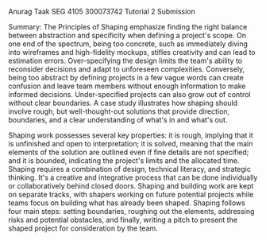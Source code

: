 Anurag Taak
SEG 4105
300073742
Tutorial 2 Submission

Summary:
The Principles of Shaping emphasize finding the right balance between abstraction and specificity when defining a project's scope. On one end of the spectrum, being too concrete, such as immediately diving into wireframes and high-fidelity mockups, stifles creativity and can lead to estimation errors. Over-specifying the design limits the team's ability to reconsider decisions and adapt to unforeseen complexities. Conversely, being too abstract by defining projects in a few vague words can create confusion and leave team members without enough information to make informed decisions. Under-specified projects can also grow out of control without clear boundaries. A case study illustrates how shaping should involve rough, but well-thought-out solutions that provide direction, boundaries, and a clear understanding of what's in and what's out.

Shaping work possesses several key properties: it is rough, implying that it is unfinished and open to interpretation; it is solved, meaning that the main elements of the solution are outlined even if fine details are not specified; and it is bounded, indicating the project's limits and the allocated time. Shaping requires a combination of design, technical literacy, and strategic thinking. It's a creative and integrative process that can be done individually or collaboratively behind closed doors. Shaping and building work are kept on separate tracks, with shapers working on future potential projects while teams focus on building what has already been shaped. Shaping follows four main steps: setting boundaries, roughing out the elements, addressing risks and potential obstacles, and finally, writing a pitch to present the shaped project for consideration by the team.
